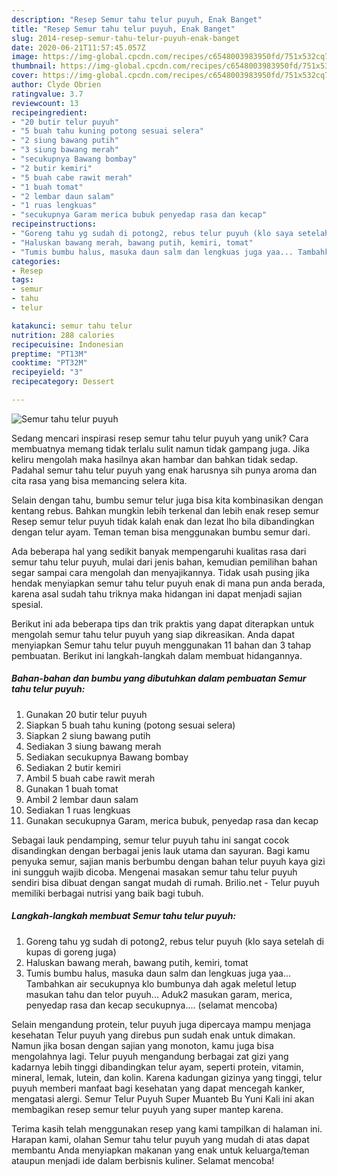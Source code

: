 ```yaml
---
description: "Resep Semur tahu telur puyuh, Enak Banget"
title: "Resep Semur tahu telur puyuh, Enak Banget"
slug: 2014-resep-semur-tahu-telur-puyuh-enak-banget
date: 2020-06-21T11:57:45.057Z
image: https://img-global.cpcdn.com/recipes/c6548003983950fd/751x532cq70/semur-tahu-telur-puyuh-foto-resep-utama.jpg
thumbnail: https://img-global.cpcdn.com/recipes/c6548003983950fd/751x532cq70/semur-tahu-telur-puyuh-foto-resep-utama.jpg
cover: https://img-global.cpcdn.com/recipes/c6548003983950fd/751x532cq70/semur-tahu-telur-puyuh-foto-resep-utama.jpg
author: Clyde Obrien
ratingvalue: 3.7
reviewcount: 13
recipeingredient:
- "20 butir telur puyuh"
- "5 buah tahu kuning potong sesuai selera"
- "2 siung bawang putih"
- "3 siung bawang merah"
- "secukupnya Bawang bombay"
- "2 butir kemiri"
- "5 buah cabe rawit merah"
- "1 buah tomat"
- "2 lembar daun salam"
- "1 ruas lengkuas"
- "secukupnya Garam merica bubuk penyedap rasa dan kecap"
recipeinstructions:
- "Goreng tahu yg sudah di potong2, rebus telur puyuh (klo saya setelah di kupas di goreng juga)"
- "Haluskan bawang merah, bawang putih, kemiri, tomat"
- "Tumis bumbu halus, masuka daun salm dan lengkuas juga yaa... Tambahkan air secukupnya klo bumbunya dah agak meletul letup masukan tahu dan telor puyuh... Aduk2 masukan garam, merica, penyedap rasa dan kecap secukupnya.... (selamat mencoba)"
categories:
- Resep
tags:
- semur
- tahu
- telur

katakunci: semur tahu telur 
nutrition: 288 calories
recipecuisine: Indonesian
preptime: "PT13M"
cooktime: "PT32M"
recipeyield: "3"
recipecategory: Dessert

---
```



![Semur tahu telur puyuh](https://img-global.cpcdn.com/recipes/c6548003983950fd/751x532cq70/semur-tahu-telur-puyuh-foto-resep-utama.jpg)

Sedang mencari inspirasi resep semur tahu telur puyuh yang unik? Cara membuatnya memang tidak terlalu sulit namun tidak gampang juga. Jika keliru mengolah maka hasilnya akan hambar dan bahkan tidak sedap. Padahal semur tahu telur puyuh yang enak harusnya sih punya aroma dan cita rasa yang bisa memancing selera kita.

Selain dengan tahu, bumbu semur telur juga bisa kita kombinasikan dengan kentang rebus. Bahkan mungkin lebih terkenal dan lebih enak resep semur Resep semur telur puyuh tidak kalah enak dan lezat lho bila dibandingkan dengan telur ayam. Teman teman bisa menggunakan bumbu semur dari.

Ada beberapa hal yang sedikit banyak mempengaruhi kualitas rasa dari semur tahu telur puyuh, mulai dari jenis bahan, kemudian pemilihan bahan segar sampai cara mengolah dan menyajikannya. Tidak usah pusing jika hendak menyiapkan semur tahu telur puyuh enak di mana pun anda berada, karena asal sudah tahu triknya maka hidangan ini dapat menjadi sajian spesial.


Berikut ini ada beberapa tips dan trik praktis yang dapat diterapkan untuk mengolah semur tahu telur puyuh yang siap dikreasikan. Anda dapat menyiapkan Semur tahu telur puyuh menggunakan 11 bahan dan 3 tahap pembuatan. Berikut ini langkah-langkah dalam membuat hidangannya.

<!--inarticleads1-->

##### Bahan-bahan dan bumbu yang dibutuhkan dalam pembuatan Semur tahu telur puyuh:

1. Gunakan 20 butir telur puyuh
1. Siapkan 5 buah tahu kuning (potong sesuai selera)
1. Siapkan 2 siung bawang putih
1. Sediakan 3 siung bawang merah
1. Sediakan secukupnya Bawang bombay
1. Sediakan 2 butir kemiri
1. Ambil 5 buah cabe rawit merah
1. Gunakan 1 buah tomat
1. Ambil 2 lembar daun salam
1. Sediakan 1 ruas lengkuas
1. Gunakan secukupnya Garam, merica bubuk, penyedap rasa dan kecap


Sebagai lauk pendamping, semur telur puyuh tahu ini sangat cocok disandingkan dengan berbagai jenis lauk utama dan sayuran. Bagi kamu penyuka semur, sajian manis berbumbu dengan bahan telur puyuh kaya gizi ini sungguh wajib dicoba. Mengenai masakan semur tahu telur puyuh sendiri bisa dibuat dengan sangat mudah di rumah. Brilio.net - Telur puyuh memiliki berbagai nutrisi yang baik bagi tubuh. 

<!--inarticleads2-->

##### Langkah-langkah membuat Semur tahu telur puyuh:

1. Goreng tahu yg sudah di potong2, rebus telur puyuh (klo saya setelah di kupas di goreng juga)
1. Haluskan bawang merah, bawang putih, kemiri, tomat
1. Tumis bumbu halus, masuka daun salm dan lengkuas juga yaa... Tambahkan air secukupnya klo bumbunya dah agak meletul letup masukan tahu dan telor puyuh... Aduk2 masukan garam, merica, penyedap rasa dan kecap secukupnya.... (selamat mencoba)


Selain mengandung protein, telur puyuh juga dipercaya mampu menjaga kesehatan Telur puyuh yang direbus pun sudah enak untuk dimakan. Namun jika bosan dengan sajian yang monoton, kamu juga bisa mengolahnya lagi. Telur puyuh mengandung berbagai zat gizi yang kadarnya lebih tinggi dibandingkan telur ayam, seperti protein, vitamin, mineral, lemak, lutein, dan kolin. Karena kadungan gizinya yang tinggi, telur puyuh memberi manfaat bagi kesehatan yang dapat mencegah kanker, mengatasi alergi. Semur Telur Puyuh Super Muanteb Bu Yuni Kali ini akan membagikan resep semur telur puyuh yang super mantep karena. 

Terima kasih telah menggunakan resep yang kami tampilkan di halaman ini. Harapan kami, olahan Semur tahu telur puyuh yang mudah di atas dapat membantu Anda menyiapkan makanan yang enak untuk keluarga/teman ataupun menjadi ide dalam berbisnis kuliner. Selamat mencoba!
